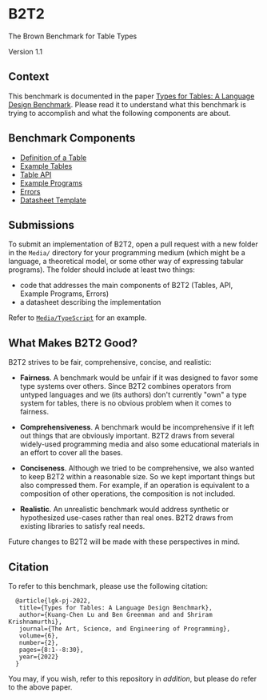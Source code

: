 # B2T2

The Brown Benchmark for Table Types

Version 1.1

## Context

This benchmark is documented in the paper
[Types for Tables: A Language Design Benchmark](https://cs.brown.edu/~sk/Publications/Papers/Published/lgk-b2t2/).
Please read it to understand what this benchmark is trying to
accomplish and what the following components are about.

## Benchmark Components

- [Definition of a Table](WhatIsATable.md)
- [Example Tables](ExampleTables.md)
- [Table API](TableAPI.md)
- [Example Programs](ExamplePrograms.md)
- [Errors](Errors.md)
- [Datasheet Template](Datasheet.md)

## Submissions

To submit an implementation of B2T2, open a pull request with a new folder in
the `Media/` directory for your programming medium (which might be a language,
a theoretical model, or some other way of expressing tabular programs).
The folder should include at least two things:

- code that addresses the main components of B2T2 (Tables, API, Example Programs, Errors)
- a datasheet describing the implementation

Refer to [`Media/TypeScript`](Media/TypeScript) for an example.


## What Makes B2T2 Good?

B2T2 strives to be fair, comprehensive, concise, and realistic:

- **Fairness**. A benchmark would be unfair if it was designed to favor some type
  systems over others. Since B2T2 combines operators from untyped languages and
  we (its authors) don't currently "own" a type system for tables, there is
  no obvious problem when it comes to fairness.

- **Comprehensiveness**. A benchmark would be incomprehensive if it left out
  things that are obviously important. B2T2 draws from several widely-used
  programming media and also some educational materials in an effort to
  cover all the bases.

- **Conciseness**. Although we tried to be comprehensive, we also wanted to
  keep B2T2 within a reasonable size. So we kept important things but
  also compressed them. For example, if an operation is equivalent to a
  composition of other operations, the composition is not included.

- **Realistic**. An unrealistic benchmark would address synthetic or
  hypothesized use-cases rather than real ones. B2T2 draws from existing
  libraries to satisfy real needs.

Future changes to B2T2 will be made with these perspectives in mind.


## Citation

To refer to this benchmark, please use the following citation:

```
  @article{lgk-pj-2022,
   title={Types for Tables: A Language Design Benchmark},
   author={Kuang-Chen Lu and Ben Greenman and and Shriram Krishnamurthi},
   journal={The Art, Science, and Engineering of Programming},
   volume={6},
   number={2},
   pages={8:1--8:30},
   year={2022}
  }
```

You may, if you wish, refer to this repository in *addition*, but
please do refer to the above paper.
